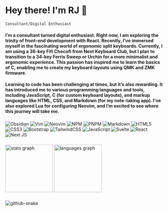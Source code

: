 # Hey there! I'm RJ 👋

`Consultant/Digital Enthusiast`

#### I’m a consultant turned digital enthusiast. Right now, I am exploring the trinity of front-end development with React. Recently, I’ve immersed myself in the fascinating world of ergonomic split keyboards. Currently, I am using a 36-key Fifi Chocofi from Next Keyboard Club, but I plan to transition to a 34-key Ferris Sweep or Urchin for a more minimalist and ergonomic experience. This passion has inspired me to learn the basics of C, enabling me to create my keyboard layouts using QMK and ZMK firmware.

#### Learning to code has been challenging at times, but it’s also rewarding. It has introduced me to various programming languages and tools, including JavaScript, C (for custom keyboard layouts), and markup languages like HTML, CSS, and Markdown (for my note-taking app). I’ve also explored Lua for configuring Neovim, and I’m excited to see where this journey will take me.

###

![Obsidian](https://img.shields.io/badge/Obsidian-%23483699.svg?style=for-the-badge&logo=obsidian&logoColor=white)
![Vim](https://img.shields.io/badge/VIM-%2311AB00.svg?style=for-the-badge&logo=vim&logoColor=white)
![Neovim](https://img.shields.io/badge/NeoVim-%2357A143.svg?&style=for-the-badge&logo=neovim&logoColor=white)
![NPM](https://img.shields.io/badge/NPM-%23CB3837.svg?style=for-the-badge&logo=npm&logoColor=white)
![PNPM](https://img.shields.io/badge/pnpm-%234a4a4a.svg?style=for-the-badge&logo=pnpm&logoColor=f69220)
![Markdown](https://img.shields.io/badge/markdown-%23000000.svg?style=for-the-badge&logo=markdown&logoColor=white)
![HTML5](https://img.shields.io/badge/html5-%23E34F26.svg?style=for-the-badge&logo=html5&logoColor=white)
![CSS3](https://img.shields.io/badge/css3-%231572B6.svg?style=for-the-badge&logo=css3&logoColor=white)
![Bootstrap](https://img.shields.io/badge/bootstrap-%238511FA.svg?style=for-the-badge&logo=bootstrap&logoColor=white)
![TailwindCSS](https://img.shields.io/badge/tailwindcss-%2338B2AC.svg?style=for-the-badge&logo=tailwind-css&logoColor=white)
![JavaScript](https://img.shields.io/badge/javascript-%23323330.svg?style=for-the-badge&logo=javascript&logoColor=%23F7DF1E)
![Svelte](https://img.shields.io/badge/svelte-%23f1413d.svg?style=for-the-badge&logo=svelte&logoColor=white)
![React](https://img.shields.io/badge/react-%2320232a.svg?style=for-the-badge&logo=react&logoColor=%2361DAFB)
![Next JS](https://img.shields.io/badge/Next-black?style=for-the-badge&logo=next.js&logoColor=white)


###

<div align="left">
  <img src="https://github-readme-stats.vercel.app/api?username=ryanjayleyva&hide_title=false&hide_rank=false&show_icons=true&include_all_commits=true&count_private=true&disable_animations=false&theme=dracula&locale=en&hide_border=false&order=1" height="150" alt="stats graph"  />
  <img src="https://github-readme-stats.vercel.app/api/top-langs?username=ryanjayleyva&locale=en&hide_title=false&layout=compact&card_width=320&langs_count=5&theme=dracula&hide_border=false&order=2" height="150" alt="languages graph"  />
</div>

###

<picture>
  <source media="(prefers-color-scheme: dark)" srcset="https://raw.githubusercontent.com/ryanjayleyva/ryanjayleyva/output/github-snake-dark.svg" />
  <source media="(prefers-color-scheme: light)" srcset="https://raw.githubusercontent.com/ryanjayleyva/ryanjayleyva/output/github-snake.svg" />
  <img alt="github-snake" src="https://raw.githubusercontent.com/ryanjayleyva/ryanjayleya/output/github-snake.svg" />
</picture>

###
